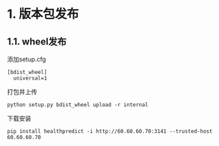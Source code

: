 # 1. 版本包发布  

## 1.1. wheel发布

添加setup.cfg

```
[bdist_wheel]
  universal=1
```

打包并上传 

 

```shell
python setup.py bdist_wheel upload -r internal
```

下载安装

```shell
pip install healthpredict -i http://60.60.60.70:3141 --trusted-host 60.60.60.70
```


